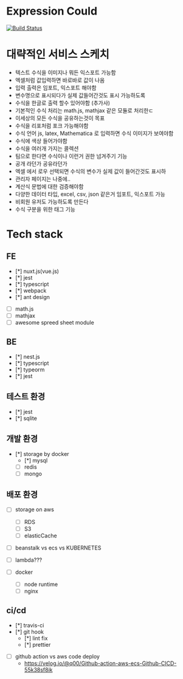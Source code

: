 # Expression Could

[![Build Status](https://travis-ci.com/demetoir/expressionCloud.svg?branch=master)](https://travis-ci.com/demetoir/expressionCloud)

# 대략적인 서비스 스케치

- 텍스트 수식을 이미지나 뭐든 익스포트 가능함
- 엑셀처럼 값입력하면 바로바로 값이 나옴
- 입력 출력은 임포트, 익스포트 해야함
- 변수명으로 표시되다가 실제 값들어간것도 표시 가능하도록
- 수식을 한글로 출력 할수 있어야함 (추가사)
- 기본적인 수식 처리는 math.js, mathjax 같은 모듈로 처리한ㄷ
- 이세상의 모든 수식을 공유하는것이 목표
- 수식을 리포처럼 포크 가능해야함
- 수식 언어 js, latex, Mathematica 로 입력하면 수식 이미지가 보여야함
- 수식에 색상 들어가야함
- 수식을 여러개 가지는 콜렉션
- 팀으로 한다면 수식이나 이런거 권한 넘겨주기 기능
- 공개 라던가 공유라던가
- 엑셀 에서 로우 선택되면 수식의 변수가 실제 값이 들어간것도 표시하
- 관리자 페이지는 나중에..
- 계산식 문법에 대한 검증해야함
- 다양한 데이터 타입, excel, csv, json 같은거 임포트, 익스포트 가능
- 비회원 유저도 가능하도록 만든다
- 수식 구분을 위한 태그 기능

# Tech stack

## FE

- [*] nuxt.js(vue.js)
- [*] jest
- [*] typescript
- [*] webpack
- [*] ant design
- [ ] math.js
- [ ] mathjax
- [ ] awesome spreed sheet module

## BE

- [*] nest.js
- [*] typescript
- [*] typeorm
- [*] jest

## 테스트 환경

- [*] jest
- [*] sqlite

## 개발 환경

- [*] storage by docker
  - [*] mysql
  - [ ] redis
  - [ ] mongo

## 배포 환경

- [ ] storage on aws

  - [ ] RDS
  - [ ] S3
  - [ ] elasticCache

- [ ] beanstalk vs ecs vs KUBERNETES
- [ ] lambda???
- [ ] docker
  - [ ] node runtime
  - [ ] nginx

## ci/cd

- [*] travis-ci
- [*] git hook
  - [*] lint fix
  - [*] prettier
- [ ] github action vs aws code deploy
  - https://velog.io/@q00/Github-action-aws-ecs-Github-CICD-55k38sf8ik
